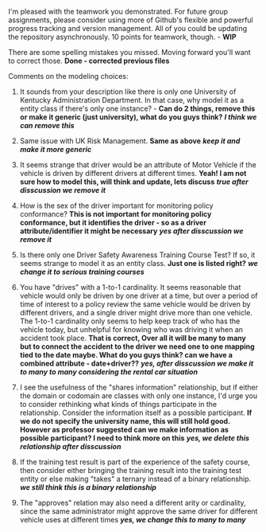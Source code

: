 I'm pleased with the teamwork you demonstrated. For future group assignments, please consider using more of Github's flexible and powerful progress tracking and version management. All of you could be updating the repository asynchronously.  10 points for teamwork, though. - **WIP**

There are some spelling mistakes you missed. Moving forward you'll want to correct those. **Done - corrected previous files**

Comments on the modeling choices:

1) It sounds from your description like there is only one University of Kentucky Administration Department. In that case, why model it as a entity class if there's only one instance? - **Can do 2 things, remove this or make it generic (just university), what do you guys think?**          ***I think we can remove this***

2) Same issue with UK Risk Management.  **Same as above**         ***keep it and make it more generic***

3) It seems strange that driver would be an attribute of Motor Vehicle if the vehicle is driven by different drivers at different times. **Yeah! I am not sure how to model this, will think and update, lets discuss** ***true after disscussion we remove it***

4) How is the sex of the driver important for monitoring policy conformance? **This is not important for monitoring policy conformance, but it identifies the driver - so as a driver attribute/identifier it might be necessary**    ***yes after disscussion we remove it***

5) Is there only one Driver Safety Awareness Training Course Test? If so, it seems strange to model it as an entity class. **Just one is listed right?**    ***we change it to serious training courses***

6) You have "drives" with a 1-to-1 cardinality. It seems reasonable that vehicle would only be driven by one driver at a time, but over a period of time of interest to a policy review the same vehicle would be driven by different drivers, and a single driver might drive more than one vehicle. The 1-to-1 cardinality only seems to help keep track of who has the vehicle today, but unhelpful for knowing who was driving it when an accident took place. **That is correct, Over all it will be many to many but to connect the accident to the driver we need one to one mapping tied to the date maybe. What do you guys think? can we have a combined attribute - date+driver??**   ***yes, after disscussion we make it to many to many considering the rental car situation***

7) I see the usefulness of the "shares information" relationship, but if either the domain or codomain are classes with only one instance, I'd urge you to consider rethinking what kinds of things participate in the relationship. Consider the information itself as a possible participant. **If we do not specify the university name, this will still hold good. However as professor suggested can we make information as possible participant? I need to think more on this**    ***yes, we delete this relationship after disscussion***

8) If the training test result is part of the experience of the safety course, then consider either bringing the training result into the training test entity or else making "takes" a ternary instead of a binary relationship.   ***we still think this is a binary relationship***

9) The "approves" relation may also need a different arity or cardinality, since the same administrator might approve the same driver for different vehicle uses at different times   ***yes, we change this to many to many***
